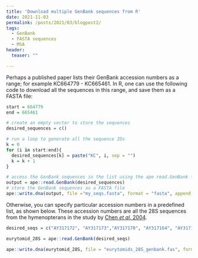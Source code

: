 ```yaml
---
title: 'Download multiple GenBank sequences from R'
date: 2021-11-03
permalink: /posts/2021/03/blogpost2/
tags:
  - GenBank
  - FASTA sequences
  - MSA
header:
  teaser: ""

---
```


Perhaps a published paper lists their GenBank accession numbers as a range; for example KC664779 - KC665461. 
In R, one can use the following code to download all the sequences in this range, and save them as a FASTA file:

``` r
start = 664779
end = 665461

# create an empty vector to store the sequences
desired_sequences = c()

# run a loop to generate all the sequence IDs
k = 0
for (i in start:end){
  desired_sequences[k] = paste("KC", i, sep = "")
  k = k + 1
}

# access the GenBank sequences in the list using the ape read.GenBank function
output = ape::read.GenBank(desired_sequences)
# store the GenBank sequences as a FASTA file
ape::write.dna(output, file ="my_seqs.fasta", format = "fasta", append = FALSE, nbcol = 6, colsep = "", colw = 10)
```

Otherwise, you can specify particular accession numbers in a predefined list, as shown below. These accession numbers are all the 28S sequences from the hymenopterans in the study by [Chen *et al*. 2004](https://www.sciencedirect.com/science/article/pii/S1055790303002823?via%3Dihub).

```r
desired_seqs = c("AY317172", "AY317173","AY317170", "AY317164", "AY317169", "AY317160", "AY317155", "AY317171", "AY317163", "AY317178", "AY317175", "AY317166", "AY317162", "AY317168", "AY317176", "AY317179", "AY317181", "AY317167", "AY317159", "AY317158", "AY317157", "AY317174", "AY317180", "AY317156", "AY317161", "AY317165", "AY317177")

eurytomid_28S = ape::read.GenBank(desired_seqs)

ape::write.dna(eurytomid_28S, file = "eurytomids_28S_genbank.fas", format = "fasta", append = F)
```
